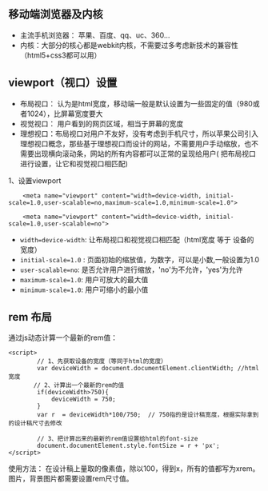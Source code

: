 ## 移动端浏览器及内核

- 主流手机浏览器： 苹果、百度、qq、uc、360...
- 内核：大部分的核心都是webkit内核，不需要过多考虑新技术的兼容性（html5+css3都可以用）

## viewport（视口）设置

- 布局视口： 认为是html宽度，移动端一般是默认设置为一些固定的值（980或者1024），比屏幕宽度要大
- 视觉视口： 用户看到的网页区域，相当于屏幕的宽度
- 理想视口：布局视口对用户不友好，没有考虑到手机尺寸，所以苹果公司引入理想视口概念，那些基于理想视口而设计的网站，不需要用户手动缩放，也不需要出现横向滚动条，网站的所有内容都可以正常的呈现给用户( 把布局视口进行设置，让它和视觉视口相匹配)

1、设置viewport

```
    <meta name="viewport" content="width=device-width, initial-scale=1.0,user-scalable=no,maximum-scale=1.0,minimum-scale=1.0">

    <meta name="viewport" content="width=device-width, initial-scale=1.0,user-scalable=no"> 
```
- `width=device-width`: 让布局视口和视觉视口相匹配（html宽度 等于 设备的宽度）
- `initial-scale=1.0` : 页面初始的缩放值，为数字，可以是小数,一般设置为1.0
- `user-scalable=no`: 是否允许用户进行缩放，'no'为不允许，'yes'为允许
- `maximum-scale=1.0`: 用户可放大的最大值
- `minimum-scale=1.0`: 用户可缩小的最小值

##  rem 布局

通过js动态计算一个最新的rem值：
```
<script>
        // 1、先获取设备的宽度（等同于html的宽度）
        var deviceWidth = document.documentElement.clientWidth; //html宽度
       // 2、计算出一个最新的rem的值
        if(deviceWidth>750){
            deviceWidth = 750;
        }
        var r  = deviceWidth*100/750;  // 750指的是设计稿宽度，根据实际拿到的设计稿尺寸去修改

        // 3、把计算出来的最新的rem值设置给html的font-size
        document.documentElement.style.fontSize = r + 'px';
</script>
```
使用方法：
在设计稿上量取的像素值，除以100，得到x，所有的值都写为xrem。图片，背景图片都需要设置rem尺寸值。
